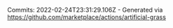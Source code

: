 Commits: 2022-02-24T23:31:29.106Z - Generated via https://github.com/marketplace/actions/artificial-grass
<br>
